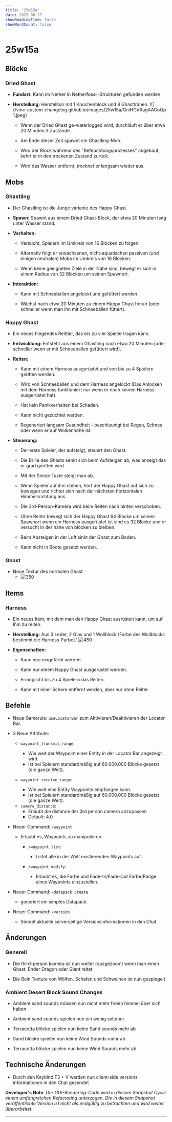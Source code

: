 ```yaml
---
title: "25w15a"
date: 2025-08-27
showReadingTime: false
showWordCount: false
---
```


# 25w15a

## Blöcke

### Dried Ghast

* **Fundort:** Kann im Nether in Netherfossil-Strukturen gefunden werden.

* **Herstellung:** 
	Herstellbar mit 1 Knochenblock und 8 Ghasttränen.
     ![](/vinc-custom-changelog.github.io/images/25w15a/GniHGVRagAAGoOp 1.jpeg)
    * Wenn der Dried Ghast ge-waterlogged wird, durchläuft er über etwa 20 Minuten 3 Zustände.
      
    * Am Ende dieser Zeit spawnt ein Ghastling-Mob.
      
    * Wird der Block während des "Befeuchtungsprozesses" abgebaut, kehrt er in den trockenen Zustand zurück.
      
    * Wird das Wasser entfernt, trocknet er langsam wieder aus.

## Mobs

### Ghastling

* Der Ghastling ist die Junge variante des Happy Ghast.
  
* **Spawn:** Spawnt aus einem Dried Ghast-Block, der etwa 20 Minuten lang unter Wasser stand.
  
* **Verhalten:**

    * Versucht, Spielern im Umkreis von 16 Blöcken zu folgen.
    
    * Alternativ folgt er erwachsenen, nicht-aquatischen passiven (und einigen neutralen) Mobs im Umkreis von 16 Blöcken.
    
    * Wenn keine geeigneten Ziele in der Nähe sind, bewegt er sich in einem Radius von 32 Blöcken um seinen Spawnort.

* **Interaktion:**

    * Kann mit Schneebällen angelockt und gefüttert werden.
    
    * Wächst nach etwa 20 Minuten zu einem Happy Ghast heran (oder schneller wenn man ihn mit Schneebällen füttert).

### Happy Ghast

* Ein neues fliegendes Reittier, das bis zu vier Spieler tragen kann.
  
* **Entwicklung:** Entsteht aus einem Ghastling nach etwa 20 Minuten (oder schneller wenn er mit Schneebällen gefüttert wird).
  
* **Reiten:**

    * Kann mit einem Harness ausgerüstet und von bis zu 4 Spielern geritten werden.
      
    * Wird von Schneebällen und dem Harness angelockt (Das Anlocken mit dem Harness funktioniert nur wenn er noch keinen Harness ausgerüstet hat).
      
    * Hat kein Panikverhalten bei Schaden.
      
    * Kann nicht gezüchtet werden.
      
    * Regeneriert langsam Gesundheit - beschleunigt bei Regen, Schnee oder wenn er auf Wolkenhöhe ist.

* **Steuerung:**

    * Der erste Spieler, der aufsteigt, steuert den Ghast.
      
    * Die Brille des Ghasts senkt sich beim Aufsteigen ab, was anzeigt das er grad geritten wird
      
    * Mit der Sneak-Taste steigt man ab.
      
    * Wenn Spieler auf ihm stehen, hört der Happy Ghast auf sich zu bewegen und richtet sich nach der nächsten horizontalen Himmelsrichtung aus.
      
    * Die 3rd-Person-Kamera wird beim Reiten nach hinten verschoben.
      
    * Ohne Reiter bewegt sich der Happy Ghast 64 Blöcke um seinen Spawnort wenn ein Harness ausgerüstet ist sind es 32 Blöcke und er versucht in der nähe von blöcken zu bleiben.
      
    * Beim Absteigen in der Luft sinkt der Ghast zum Boden.
      
    * Kann nicht in Boote gesetzt werden.

### Ghast

* Neue Textur des normalen Ghast
    * ![350](https://cdn.bsky.app/img/feed_fullsize/plain/did:plc:pmmm74wgr3eefmnwgwaiflxi/bafkreievosyopdohtkjj6mxzaogk7ujh4mhipjcuv34n4brfbtzx4sflwu@jpeg)

## Items

### Harness

* Ein neues Item, mit dem man den Happy Ghast ausrüsten kann, um auf ihm zu reiten.
  
* **Herstellung:** Aus 3 Leder, 2 Glas und 1 Wollblock (Farbe des Wollblocks bestimmt die Harness-Farbe).'
  ![450](https://i.imgur.com/2Esu7wu.png)
  
  
* **Eigenschaften:**
    * Kann neu eingefärbt werden.
      
    * Kann nur einem Happy Ghast ausgerüstet werden.
      
    * Ermöglicht bis zu 4 Spielern das Reiten.
      
    * Kann mit einer Schere entfernt werden, aber nur ohne Reiter.

## Befehle

* Neue Gamerule: `useLocatorBar` zum Aktivieren/Deaktivieren der Locator Bar.

* 3 Neue Attribute:
    * `waypoint_transmit_range`:
        * Wie weit der Waypoint einer Entity in der Locator Bar angezeigt wird.
        * Ist bei Spielern standardmäßig auf 60.000.000 Blöcke gesetzt (die ganze Welt).

    * `waypoint_receive_range`:
        * Wie weit eine Entity Waypoints empfangen kann.
        * Ist bei Spielern standardmäßig auf 60.000.000 Blöcke gesetzt (die ganze Welt).

    - `camera_distance`:
		- Erlaubt die distance der 3rd person camera anzupassen
		- Default: 4.0

* Neuer Command: `/waypoint`
    * Erlaubt es, Waypoints zu manipulieren.
        * `/waypoint list`:
            * Listet alle in der Welt existierenden Waypoints auf.

        * `/waypoint modify`:
            * Erlaubt es, die Farbe und Fade-In/Fade-Out Farbe/Range eines Waypoints einzustellen.

* Neuer Command: `/datapack create`
    * generiert ein simples Datapack.

* Neuer Command: `/version`
    * Sendet aktuelle serverseitige Versionsinformationen in den Chat.


## Änderungen

### Generell

 - Die third-person kamera ist nun weiter rausgezoomt wenn man einen Ghast, Ender Dragon oder Giant reitet
 
 - Die Bein Texture von Wölfen, Schafen und Schweinen ist nun gespiegelt
 
### Ambient Desert Block Sound Changes

 - Ambient sand sounds müssen nun nicht mehr freien himmel über sich haben
 
 - Ambient sand sounds spielen nun ein wenig seltener

 - Terracotta blöcke spielen nun keine Sand sounds mehr ab

 - Sand blöcke spielen nun keine Wind Sounds mehr ab

 - Terracotta blöcke spielen nun keine Wind Sounds mehr ab

## Technische Änderungen

- Durch den Keybind F3 + V werden nun client-side versions informationen in den Chat gesendet

 **Developer's Note**: _Der GUI-Rendering-Code wird in diesem Snapshot Cycle einem umfangreichen Refactoring unterzogen. Die in diesem Snapshot veröffentlichte Version ist nicht als endgültig zu betrachten und wird weiter überarbeitet._


---